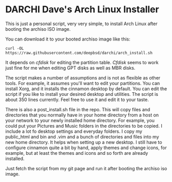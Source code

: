 # DARCHI    Dave's Arch Linux Installer

This is just a personal script, very very simple, to install Arch Linux after
booting the archiso ISO image.

You can download it to your booted archiso image like this:

`curl -OL https://raw.githubusercontent.com/deepbsd/darchi/arch_install.sh`

It depends on *cfdisk* for editing the partition table.  *Cfdisk* seems to
work just fine for me when editing GPT disks as well as MBR disks.  

The script makes a number of assumptions and is not as flexible as other
tools.  For example, it assumes you'll want to edit your partitions.  You
can install Xorg, and it installs the cinnamon desktop by default.  You
can edit the script if you like to install your desired desktop and
utilities.  The script is about 350 lines currently.  Feel free to use it
and edit it to your taste.  

There is also a post\_install.sh file in the repo.  This will copy files
and directories that you normally have in your home directory from a host
on your network to your newly installed home directory. For example, you
could put your Pictures and Music folders in the directories to be
copied.  I include a lot fo desktop settings and everyday folders.  I
copy my public\_html and bin and .vim and a bunch of directories and
files into my new home directory.  It helps when setting up a new
desktop.  I still have to configure cinnamon quite a bit by hand, apply
themes and change icons, for example, but at least the themes and icons
and so forth are already installed.

Just fetch the script from my git page and run it after booting the archiso iso
image.
